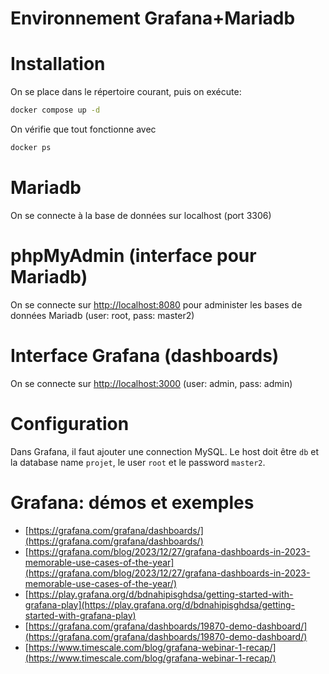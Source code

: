 # Environnement Grafana+Mariadb

# Installation
On se place dans le répertoire courant, puis on exécute:
```sh
docker compose up -d
```

On vérifie que tout fonctionne avec
```sh
docker ps
```

# Mariadb
On se connecte à la base de données sur localhost (port 3306)

# phpMyAdmin (interface pour Mariadb)
On se connecte sur [http://localhost:8080](http://localhost:8080) pour administer les bases de données Mariadb (user: root, pass: master2)

# Interface Grafana (dashboards)
On se connecte sur [http://localhost:3000](http://localhost:3000) (user: admin, pass: admin)

# Configuration
Dans Grafana, il faut ajouter une connection MySQL. Le host doit être `db` et la database name `projet`, le user `root` et le password `master2`.

# Grafana: démos et exemples
- [https://grafana.com/grafana/dashboards/](https://grafana.com/grafana/dashboards/)
- [https://grafana.com/blog/2023/12/27/grafana-dashboards-in-2023-memorable-use-cases-of-the-year](https://grafana.com/blog/2023/12/27/grafana-dashboards-in-2023-memorable-use-cases-of-the-year/)
- [https://play.grafana.org/d/bdnahipisghdsa/getting-started-with-grafana-play](https://play.grafana.org/d/bdnahipisghdsa/getting-started-with-grafana-play)
- [https://grafana.com/grafana/dashboards/19870-demo-dashboard/](https://grafana.com/grafana/dashboards/19870-demo-dashboard/)
- [https://www.timescale.com/blog/grafana-webinar-1-recap/](https://www.timescale.com/blog/grafana-webinar-1-recap/)
